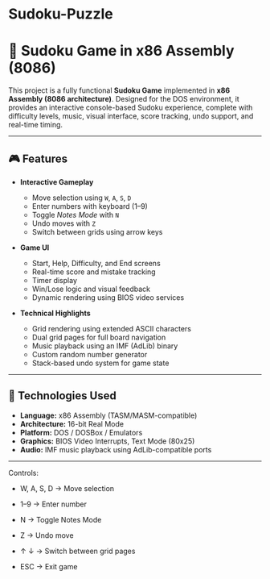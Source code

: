 # Sudoku-Puzzle

# 🧩 Sudoku Game in x86 Assembly (8086)

This project is a fully functional **Sudoku Game** implemented in **x86 Assembly (8086 architecture)**. Designed for the DOS environment, it provides an interactive console-based Sudoku experience, complete with difficulty levels, music, visual interface, score tracking, undo support, and real-time timing.

---

## 🎮 Features

- **Interactive Gameplay**
  - Move selection using `W`, `A`, `S`, `D`
  - Enter numbers with keyboard (1–9)
  - Toggle *Notes Mode* with `N`
  - Undo moves with `Z`
  - Switch between grids using arrow keys

- **Game UI**
  - Start, Help, Difficulty, and End screens
  - Real-time score and mistake tracking
  - Timer display
  - Win/Lose logic and visual feedback
  - Dynamic rendering using BIOS video services

- **Technical Highlights**
  - Grid rendering using extended ASCII characters
  - Dual grid pages for full board navigation
  - Music playback using an IMF (AdLib) binary
  - Custom random number generator
  - Stack-based undo system for game state

---

## 🧰 Technologies Used

- **Language:** x86 Assembly (TASM/MASM-compatible)
- **Architecture:** 16-bit Real Mode
- **Platform:** DOS / DOSBox / Emulators
- **Graphics:** BIOS Video Interrupts, Text Mode (80x25)
- **Audio:** IMF music playback using AdLib-compatible ports

---

Controls:

- W, A, S, D → Move selection

- 1–9 → Enter number

- N → Toggle Notes Mode

- Z → Undo move

- ↑ ↓ → Switch between grid pages

- ESC → Exit game

